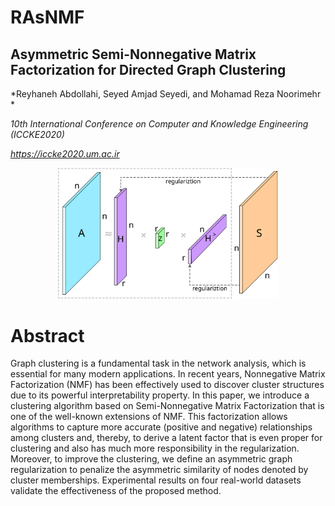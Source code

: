 # RAsNMF

  ## Asymmetric Semi-Nonnegative Matrix Factorization for Directed Graph Clustering
  
  *Reyhaneh Abdollahi, Seyed Amjad Seyedi, and Mohamad Reza Noorimehr *
  
  *10th International Conference on Computer and Knowledge Engineering (ICCKE2020)*
  
  *https://iccke2020.um.ac.ir*

<p align=center><img src="diag.svg" width="70%" height="70%"></p>

  # Abstract

Graph clustering is a fundamental task in the network analysis, which is essential for many modern applications. In recent years, Nonnegative Matrix Factorization (NMF) has been effectively used to discover cluster structures due to its powerful interpretability property. In this paper, we introduce a clustering algorithm based on Semi-Nonnegative Matrix Factorization that is one of the well-known extensions of NMF. This factorization allows algorithms to capture more accurate (positive and negative) relationships among clusters and, thereby, to derive a latent factor that is even proper for clustering and also has much more responsibility in the regularization. Moreover, to improve the clustering, we define an asymmetric graph regularization to penalize the asymmetric similarity of nodes denoted by cluster memberships. Experimental results on four real-world datasets validate the effectiveness of the proposed method.
